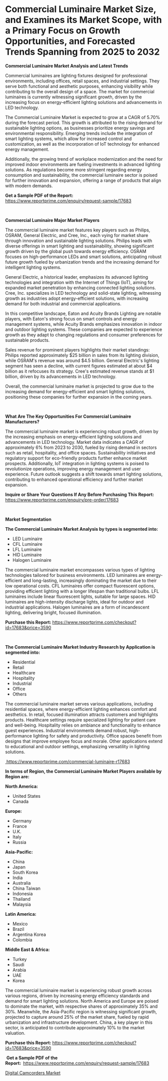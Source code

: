 <p><h1>Commercial Luminaire Market Size, and Examines its Market Scope, with a Primary Focus on Growth Opportunities, and Forecasted Trends Spanning from 2025 to 2032</h1></p><p><strong>Commercial Luminaire Market Analysis and Latest Trends</strong></p>
<p><p>Commercial luminaires are lighting fixtures designed for professional environments, including offices, retail spaces, and industrial settings. They serve both functional and aesthetic purposes, enhancing visibility while contributing to the overall design of a space. The market for commercial luminaires is currently witnessing significant growth, driven by the increasing focus on energy-efficient lighting solutions and advancements in LED technology.</p><p>The Commercial Luminaire Market is expected to grow at a CAGR of 5.70% during the forecast period. This growth is attributed to the rising demand for sustainable lighting options, as businesses prioritize energy savings and environmental responsibility. Emerging trends include the integration of smart lighting systems, which allow for increased control and customization, as well as the incorporation of IoT technology for enhanced energy management.</p><p>Additionally, the growing trend of workplace modernization and the need for improved indoor environments are fueling investments in advanced lighting solutions. As regulations become more stringent regarding energy consumption and sustainability, the commercial luminaire sector is poised for further innovation and expansion, offering a range of products that align with modern demands.</p></p>
<p><strong>Get a Sample PDF of the Report:&nbsp;</strong> <a href="https://www.reportprime.com/enquiry/request-sample/17683?utm_campaign=2792&utm_medium=2&utm_source=Github&utm_content=ia&utm_term=18032025&utm_id=commercial-luminaire">https://www.reportprime.com/enquiry/request-sample/17683</a></p>
<p>&nbsp;</p>
<p><strong>Commercial Luminaire Major Market Players</strong></p>
<p><p>The commercial luminaire market features key players such as Philips, OSRAM, General Electric, and Cree, Inc., each vying for market share through innovation and sustainable lighting solutions. Philips leads with diverse offerings in smart lighting and sustainability, showing significant growth driven by the global push towards energy efficiency. OSRAM focuses on high-performance LEDs and smart solutions, anticipating robust future growth fueled by urbanization trends and the increasing demand for intelligent lighting systems.</p><p>General Electric, a historical leader, emphasizes its advanced lighting technologies and integration with the Internet of Things (IoT), aiming for expanded market penetration by enhancing connected lighting solutions. Cree, Inc. specializes in LED technology and solid-state lighting, witnessing growth as industries adopt energy-efficient solutions, with increasing demand for both industrial and commercial applications.</p><p>In this competitive landscape, Eaton and Acuity Brands Lighting are notable players, with Eaton's strong focus on smart controls and energy management systems, while Acuity Brands emphasizes innovation in indoor and outdoor lighting systems. These companies are expected to experience growth as they adapt to changing regulations and consumer preferences for sustainable products.</p><p>Sales revenue for prominent players highlights their market standings: Philips reported approximately $25 billion in sales from its lighting division, while OSRAM's revenue was around $4.5 billion. General Electric's lighting segment has seen a decline, with current figures estimated at about $4 billion as it refocuses its strategy. Cree's estimated revenue stands at $1 billion, driven by its advancements in LED technology.</p><p>Overall, the commercial luminaire market is projected to grow due to the increasing demand for energy-efficient and smart lighting solutions, positioning these companies for further expansion in the coming years.</p></p>
<p>&nbsp;</p>
<p><strong>What Are The Key Opportunities For Commercial Luminaire Manufacturers?</strong></p>
<p><p>The commercial luminaire market is experiencing robust growth, driven by the increasing emphasis on energy-efficient lighting solutions and advancements in LED technology. Market data indicates a CAGR of approximately 6% from 2023 to 2030, fueled by rising demand in sectors such as retail, hospitality, and office spaces. Sustainability initiatives and regulatory support for eco-friendly products further enhance market prospects. Additionally, IoT integration in lighting systems is poised to revolutionize operations, improving energy management and user experience. Future outlook suggests a shift towards smart lighting solutions, contributing to enhanced operational efficiency and further market expansion.</p></p>
<p><strong>Inquire or Share Your Questions If Any Before Purchasing This Report:</strong> <a href="https://www.reportprime.com/enquiry/pre-order/17683?utm_campaign=2792&utm_medium=2&utm_source=Github&utm_content=ia&utm_term=18032025&utm_id=commercial-luminaire">https://www.reportprime.com/enquiry/pre-order/17683</a></p>
<p>&nbsp;</p>
<p><strong>Market Segmentation</strong></p>
<p><strong>The Commercial Luminaire Market Analysis by types is segmented into:</strong></p>
<p><ul><li>LED Luminaire</li><li>CFL Luminaire</li><li>LFL Luminaire</li><li>HID Luminaire</li><li>Halogen Luminaire</li></ul></p>
<p><p>The commercial luminaire market encompasses various types of lighting technologies tailored for business environments. LED luminaires are energy-efficient and long-lasting, increasingly dominating the market due to their low operational costs. CFL luminaires offer compact fluorescent options, providing efficient lighting with a longer lifespan than traditional bulbs. LFL luminaires include linear fluorescent lights, suitable for large spaces. HID luminaires are high-intensity discharge lights, ideal for outdoor and industrial applications. Halogen luminaires are a form of incandescent lighting, delivering bright, focused illumination.</p></p>
<p><strong>Purchase this Report:&nbsp;</strong><a href="https://www.reportprime.com/checkout?id=17683&price=3590&utm_campaign=2792&utm_medium=2&utm_source=Github&utm_content=ia&utm_term=18032025&utm_id=commercial-luminaire">https://www.reportprime.com/checkout?id=17683&price=3590</a></p>
<p>&nbsp;</p>
<p><strong>The Commercial Luminaire Market Industry Research by Application is segmented into:</strong></p>
<p><ul><li>Residential</li><li>Retail</li><li>Healthcare</li><li>Hospitality</li><li>Industrial</li><li>Office</li><li>Others</li></ul></p>
<p><p>The commercial luminaire market serves various applications, including residential spaces, where energy-efficient lighting enhances comfort and aesthetics. In retail, focused illumination attracts customers and highlights products. Healthcare settings require specialized lighting for patient care and well-being. Hospitality relies on ambiance and functionality to enhance guest experiences. Industrial environments demand robust, high-performance lighting for safety and productivity. Office spaces benefit from designs that improve employee focus and morale. Other applications extend to educational and outdoor settings, emphasizing versatility in lighting solutions.</p></p>
<p><a href="https://www.reportprime.com/commercial-luminaire-r17683?utm_campaign=2792&utm_medium=2&utm_source=Github&utm_content=ia&utm_term=18032025&utm_id=commercial-luminaire">&nbsp;https://www.reportprime.com/commercial-luminaire-r17683</a></p>
<p><strong>In terms of Region, the Commercial Luminaire Market Players available by Region are:</strong></p>
<p>
    <p> <strong> North America: </strong>
        <ul>
            <li>United States</li>
            <li>Canada</li>
        </ul>
        </p> 
    <p> <strong> Europe: </strong>
        <ul>
            <li>Germany</li>
            <li>France</li>
            <li>U.K.</li>
            <li>Italy</li>
            <li>Russia</li>
        </ul>
        </p> 
    <p> <strong> Asia-Pacific: </strong>
        <ul>
            <li>China</li>
            <li>Japan</li>
            <li>South Korea</li>
            <li>India</li>
            <li>Australia</li>
            <li>China Taiwan</li>
            <li>Indonesia</li>
            <li>Thailand</li>
            <li>Malaysia</li>
        </ul>
        </p> 
    <p> <strong> Latin America: </strong>
        <ul>
            <li>Mexico</li>
            <li>Brazil</li>
            <li>Argentina Korea</li>
            <li>Colombia</li>
        </ul>
        </p> 
    <p> <strong> Middle East & Africa: </strong>
        <ul>
            <li>Turkey</li>
            <li>Saudi</li>
            <li>Arabia</li>
            <li>UAE</li>
            <li>Korea</li>
        </ul>
    </p>
    </p>
<p><p>The commercial luminaire market is experiencing robust growth across various regions, driven by increasing energy efficiency standards and demand for smart lighting solutions. North America and Europe are poised to dominate the market, with respective shares of approximately 35% and 30%. Meanwhile, the Asia-Pacific region is witnessing significant growth, projected to capture around 25% of the market share, fueled by rapid urbanization and infrastructure development. China, a key player in this sector, is anticipated to contribute approximately 10% to the market valuation.</p></p>
<p><strong>Purchase this Report: </strong><a href="https://www.reportprime.com/checkout?id=17683&price=3590&utm_campaign=2792&utm_medium=2&utm_source=Github&utm_content=ia&utm_term=18032025&utm_id=commercial-luminaire">https://www.reportprime.com/checkout?id=17683&price=3590</a></p>
<p>&nbsp;<strong>Get a Sample PDF of the Report:&nbsp;&nbsp;</strong><a href="https://www.reportprime.com/enquiry/request-sample/17683?utm_campaign=2792&utm_medium=2&utm_source=Github&utm_content=ia&utm_term=18032025&utm_id=commercial-luminaire">https://www.reportprime.com/enquiry/request-sample/17683</a></p>
<p><strong></strong></p>
<p><p><a href="https://github.com/danikabiele541/Market-Research-Report-List-1/blob/main/digital-camcorders-market.md?utm_campaign=2792&utm_medium=2&utm_source=Github&utm_content=ia&utm_term=18032025&utm_id=commercial-luminaire">Digital Camcorders Market</a></p></p>